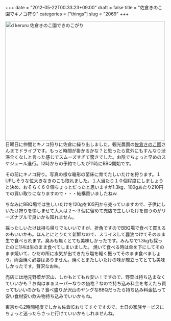 +++
date = "2012-05-22T00:33:23+09:00"
draft = false
title = "佐倉きのこ園でキノコ狩り"
categories = ["things"]
slug = "2069"
+++

<a href="https://www.flickr.com/photos/keruru/7237680012/" title="d keruru 佐倉きのこ園できのこがり by けるる, on Flickr"><img src="https://farm9.staticflickr.com/8151/7237680012_2321cdc184.jpg" width="500" height="375" alt="d keruru 佐倉きのこ園できのこがり"/></a>
日曜日に仲間とキノコ狩りに佐倉に繰り出しました。観光農園の<a href="http://www.kinokoen.jp/">佐倉きのこ園</a>さんまでドライブです。もっと時間が掛かるかな？と思ったら意外にもすんなり渋滞全くなしと言った感じでスムーズすぎて驚きでした。お陰でちょっと早めのスケジュール進行。12時からの予約でしたが11時にBBQ開始です。

その前にキノコ狩り。写真の様な箱形の菌床に育てたしいたけを狩ります。１UPしそうな位大きなきのこも取れました。１人当たり１０個程度にしましょうと決め、おそらく６０個ちょっとだったと思いますが1.3kg、100gあたり210円での買い取りになりますので・・・結構買いましたねｗ

ちなみにBBQ場では生しいたけを120gを105円から売っていますので、子供にしいたけ狩りを愉しませて大人は２～３個に留めて売店で生しいたけを買うのがリーズナブルで良いかも知れません。

採ったしいたけは持ち帰りでもいいですが、折角ですのでBBQ場で食べて買えるのもいいかも。ほんとにとりたて新鮮なので、スライスして醤油つけてそのまま生で食べられます。臭みも無くとても美味しかったです。みんなで1.3kgも採ったのに1/4は生のまま食べてしまいました。
焼いて食べる時は傘を下にしてそのまま焼いて、ひだの所に水気が出てきたら塩を軽く振ってそのまま食べましょう。両面焼く必要はありません。焼くとまたしいたけの味が際立ってとても美味しかったです。贅沢なお味。

売店には地元野菜が沢山、しかもとてもお安い！ですので、野菜は持ち込まなくていいかも？お肉はまぁスーパーなりの価格？なので持ち込み料金を考えたら買ってもいいのかも？食べ盛りが沢山のヤングなBBQだったら持ち込み料金払って安い食材安い飲み物持ち込みでいいかもね。

東京から2時間程度でしかも佐倉ICおりてすぐですので、土日の家族サービスにちょっと迷ったらさっと行けていいかもしれませんね。
